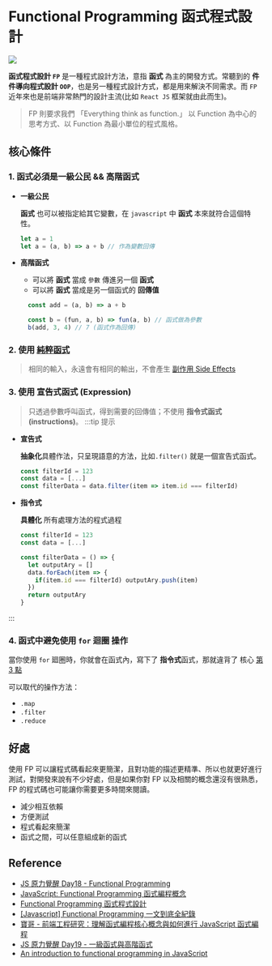 # Functional Programming 函式程式設計

![](/Javascript/img/functional-programming.png)

**函式程式設計 `FP`** 是一種程式設計方法，意指 **函式** 為主的開發方式。常聽到的 **件件導向程式設計 `OOP`**，也是另一種程式設計方式，都是用來解決不同需求。而 `FP` 近年來也是前端非常熱門的設計主流(比如 `React JS` 框架就由此而生)。

> FP 則要求我們 「Everything think as function.」 以 Function 為中心的思考方式、以 Function 為最小單位的程式風格。

## 核心條件

### 1. 函式必須是一級公民 && 高階函式
- **一級公民**

  **函式** 也可以被指定給其它變數，在 `javascript` 中 **函式** 本來就符合這個特性。

  ```js
  let a = 1
  let a = (a, b) => a + b // 作為變數回傳
  ```

- **高階函式**
  - 可以將 **函式** 當成 `參數` 傳進另一個 **函式**
  - 可以將 **函式** 當成是另一個函式的 **回傳值**

  ```js
    const add = (a, b) => a + b

    const b = (fun, a, b) => fun(a, b) // 函式做為參數
    b(add, 3, 4) // 7 (函式作為回傳)
    ```

### 2. 使用 [純粹函式](/Javascript/pure-function)
> 相同的輸入，永遠會有相同的輸出，不會產生 [副作用 Side Effects](/Javascript/side-effects)
### 3. 使用 **宣告式函式 (Expression)**
> 只透過參數呼叫函式，得到需要的回傳值；不使用 **指令式函式 (instructions)**。
:::tip 提示
- **宣告式**

  **抽象化**具體作法，只呈現語意的方法，比如`.filter()` 就是一個宣告式函式。
  ```js {3}
  const filterId = 123
  const data = [...]
  const filterData = data.filter(item => item.id === filterId) 
  ```
- **指令式**

  **具體化** 所有處理方法的程式過程
  ```js {5-9}
  const filterId = 123
  const data = [...]

  const filterData = () => {
    let outputAry = []
    data.forEach(item => {
      if(item.id === filterId) outputAry.push(item)
    })
    return outputAry
  }
  ```
:::

### 4. 函式中避免使用 `for` 迴圈 操作
當你使用 `for` 廻圈時，你就會在函式內，寫下了 **指令式**函式，那就違背了 核心 [第 3 點](#_3-使用-宣告式函式-expression)

可以取代的操作方法：
- `.map`
- `.filter`
- `.reduce`
## 好處

使用 FP 可以讓程式碼看起來更簡潔，且對功能的描述更精準、所以也就更好進行測試，對開發來說有不少好處，但是如果你對 FP 以及相關的概念還沒有很熟悉，FP 的程式碼也可能讓你需要更多時間來閱讀。
- 減少相互依賴
- 方便測試
- 程式看起來簡潔
- 函式之間，可以任意組成新的函式
## Reference

- [JS 原力覺醒 Day18 - Functional Programming](https://ithelp.ithome.com.tw/articles/10224130)
- [JavaScript: Functional Programming 函式編程概念](https://totoroliu.medium.com/javascript-functional-programming-%E5%87%BD%E5%BC%8F%E7%B7%A8%E7%A8%8B%E6%A6%82%E5%BF%B5-e8f4e778fc08)
- [Functional Programming 函式程式設計](https://mgleon08.github.io/blog/2019/07/26/functional-programming/)
- [[Javascript] Functional Programming 一文到底全紀錄](https://medium.com/%E4%B8%80%E5%80%8B%E5%B0%8F%E5%B0%8F%E5%B7%A5%E7%A8%8B%E5%B8%AB%E7%9A%84%E9%9A%A8%E6%89%8B%E7%AD%86%E8%A8%98/javascript-functional-programming-%E4%B8%80%E6%96%87%E5%88%B0%E5%BA%95%E5%85%A8%E7%B4%80%E9%8C%84-95ff19d9892)
- [寶哥 - 前端工程研究：理解函式編程核心概念與如何進行 JavaScript 函式編程](https://blog.miniasp.com/post/2016/12/10/Functional-Programming-in-JavaScript)
- [JS 原力覺醒 Day19 - 一級函式與高階函式](https://ithelp.ithome.com.tw/articles/10224519)
- [An introduction to functional programming in JavaScript](https://opensource.com/article/17/6/functional-javascript)